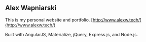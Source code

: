 ## Alex Wapniarski

This is my personal website and portfolio. [http://www.alexw.tech/](http://www.alexw.tech/)


Built with AngularJS, Materialize, jQuery, Express.js, and Node.js.